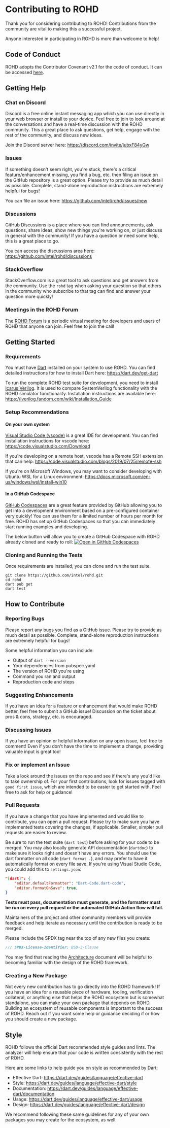 
# Contributing to ROHD

Thank you for considering contributing to ROHD!  Contributions from the community are vital to making this a successful project.

Anyone interested in participating in ROHD is more than welcome to help!

## Code of Conduct

ROHD adopts the Contributor Covenant v2.1 for the code of conduct.  It can be accessed [here](https://github.com/intel/rohd/blob/main/CODE_OF_CONDUCT.md).

## Getting Help

### Chat on Discord

Discord is a free online instant messaging app which you can use directly in your web browser or install to your device.  Feel free to join to look around at the conversations and have a real-time discussion with the ROHD community.  This a great place to ask questions, get help, engage with the rest of the community, and discuss new ideas.

Join the Discord server here: <https://discord.com/invite/jubxF84yGw>

### Issues

If something doesn't seem right, you're stuck, there's a critical feature/enhancement missing, you find a bug, etc. then filing an issue on the GitHub repository is a great option.  Please try to provide as much detail as possible.  Complete, stand-alone reproduction instructions are extremely helpful for bugs!

You can file an issue here: <https://github.com/intel/rohd/issues/new>

### Discussions

GitHub Discussions is a place where you can find announcements, ask questions, share ideas, show new things you're working on, or just discuss in general with the community!  If you have a question or need some help, this is a great place to go.

You can access the discussions area here: <https://github.com/intel/rohd/discussions>

### StackOverflow

StackOverflow.com is a great tool to ask questions and get answers from the community.  Use the `rohd` tag when asking your question so that others in the community who subscribe to that tag can find and answer your question more quickly!

### Meetings in the ROHD Forum

The [ROHD Forum](https://github.com/intel/rohd/wiki/ROHD-Forum) is a periodic virtual meeting for developers and users of ROHD that anyone can join.  Feel free to join the call!

## Getting Started

### Requirements

You must have [Dart](https://dart.dev/) installed on your system to use ROHD.  You can find detailed instructions for how to install Dart here:
<https://dart.dev/get-dart>

To run the complete ROHD test suite for development, you need to install [Icarus Verilog](http://iverilog.icarus.com/).  It is used to compare SystemVerilog functionality with the ROHD simulator functionality.  Installation instructions are available here: <https://iverilog.fandom.com/wiki/Installation_Guide>

### Setup Recommendations

#### On your own system

[Visual Studio Code (vscode)](https://code.visualstudio.com/) is a great IDE for development.  You can find installation instructions for vscode here: <https://code.visualstudio.com/Download>

If you're developing on a remote host, vscode has a Remote SSH extension that can help: <https://code.visualstudio.com/blogs/2019/07/25/remote-ssh>

If you're on Microsoft Windows, you may want to consider developing with Ubuntu WSL for a Linux environment: <https://docs.microsoft.com/en-us/windows/wsl/install-win10>

#### In a GitHub Codespace

[GitHub Codespaces](https://github.com/features/codespaces) are a great feature provided by GitHub allowing you to get into a development environment based on a pre-configured container very quickly!  You can use them for a limited number of hours per month for free.  ROHD has set up GitHub Codespaces so that you can immediately start running examples and developing.

The below button will allow you to create a GitHub Codespace with ROHD already cloned and ready to roll:
[![Open in GitHub Codespaces](https://github.com/codespaces/badge.svg)](https://github.com/codespaces/new?hide_repo_select=true&ref=main&repo=409325108)

### Cloning and Running the Tests

Once requirements are installed, you can clone and run the test suite.

```shell
git clone https://github.com/intel/rohd.git
cd rohd
dart pub get
dart test
```

## How to Contribute

### Reporting Bugs

Please report any bugs you find as a GitHub issue. Please try to provide as much detail as possible. Complete, stand-alone reproduction instructions are extremely helpful for bugs!

Some helpful information you can include:

* Output of `dart --version`
* Your dependencies from pubspec.yaml
* The version of ROHD you're using
* Command you ran and output
* Reproduction code and steps

### Suggesting Enhancements

If you have an idea for a feature or enhancement that would make ROHD better, feel free to submit a GitHub issue!  Discussion on the ticket about pros & cons, strategy, etc. is encouraged.

### Discussing Issues

If you have an opinion or helpful information on any open issue, feel free to comment!  Even if you don't have the time to implement a change, providing valuable input is great too!

### Fix or implement an Issue

Take a look around the issues on the repo and see if there's any you'd like to take ownership of.  For your first contributions, look for issues tagged with `good first issue`, which are intended to be easier to get started with.  Feel free to ask for help or guidance!

### Pull Requests

If you have a change that you have implemented and would like to contribute, you can open a pull request.  Please try to make sure you have implemented tests covering the changes, if applicable.  Smaller, simpler pull requests are easier to review.

Be sure to run the test suite (`dart test`) before asking for your code to be merged.  You may also locally generate API documentation (`dartdoc`) to make sure it looks right and doesn't have any errors.  You should use the dart formatter on all code (`dart format .`), and may prefer to have it automatically format on every file save.  If you're using Visual Studio Code, you could add this to `settings.json`:

```json
"[dart]": {
    "editor.defaultFormatter": "Dart-Code.dart-code",
    "editor.formatOnSave": true,
}
```

**Tests must pass, documentation must generate, and the formatter must be run on every pull request or the automated GitHub Action flow will fail.**

Maintainers of the project and other community members will provide feedback and help iterate as necessary until the contribution is ready to be merged.

Please include the SPDX tag near the top of any new files you create:

```dart
/// SPDX-License-Identifier: BSD-3-Clause
```

You may find that reading the [Architecture](doc/Architecture.md) document will be helpful to becoming familiar with the design of the ROHD framework.

### Creating a New Package

Not every new contribution has to go directly into the ROHD framework!  If you have an idea for a reusable piece of hardware, tooling, verification collateral, or anything else that helps the ROHD ecosystem but is somewhat standalone, you can make your own package that depends on ROHD.  Building an ecosystem of reusable components is important to the success of ROHD.  Reach out if you want some help or guidance deciding if or how you should create a new package.

## Style

ROHD follows the official Dart recommended style guides and lints.  The analyzer will help ensure that your code is written consistently with the rest of ROHD.

Here are some links to help guide you on style as recommended by Dart:

* Effective Dart: <https://dart.dev/guides/language/effective-dart>
* Style: <https://dart.dev/guides/language/effective-dart/style>
* Documentation: <https://dart.dev/guides/language/effective-dart/documentation>
* Usage: <https://dart.dev/guides/language/effective-dart/usage>
* Design: <https://dart.dev/guides/language/effective-dart/design>

We recommend following these same guidelines for any of your own packages you may create for the ecosystem, as well.
